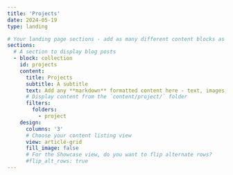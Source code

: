 ```yaml
---
title: 'Projects'
date: 2024-05-19
type: landing

# Your landing page sections - add as many different content blocks as you like
sections:
  # A section to display blog posts
  - block: collection
    id: projects
    content:
      title: Projects
      subtitle: A subtitle
      text: Add any **markdown** formatted content here - text, images, videos, galleries - and even HTML code!
      # Display content from the `content/project/` folder
      filters:
        folders:
          - project
    design:
      columns: '3'
      # Choose your content listing view 
      view: article-grid
      fill_image: false
      # For the Showcase view, do you want to flip alternate rows?
      #flip_alt_rows: true
---
```

